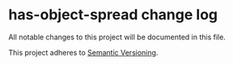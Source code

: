 # has-object-spread change log

All notable changes to this project will be documented in this file.

This project adheres to [Semantic Versioning](http://semver.org/).
